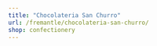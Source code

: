 ```yaml
---
title: "Chocolateria San Churro"
url: /fremantle/chocolateria-san-churro/
shop: confectionery
---
```

